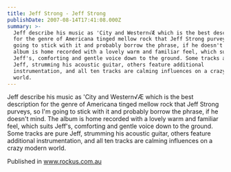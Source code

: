```yaml
---
title: Jeff Strong - Jeff Strong
publishDate: 2007-08-14T17:41:08.000Z
summary: >-
  Jeff describe his music as 'City and Western√Æ which is the best description
  for the genre of Americana tinged mellow rock that Jeff Strong purveys, so I'm
  going to stick with it and probably borrow the phrase, if he doesn't mind. The
  album is home recorded with a lovely warm and familiar feel, which suits
  Jeff's, comforting and gentle voice down to the ground. Some tracks are pure
  Jeff, strumming his acoustic guitar, others feature additional
  instrumentation, and all ten tracks are calming influences on a crazy modern
  world.
---
```

Jeff describe his music as 'City and Western√Æ which is the best description for the genre of Americana tinged mellow rock that Jeff Strong purveys, so I'm going to stick with it and probably borrow the phrase, if he doesn't mind. The album is home recorded with a lovely warm and familiar feel, which suits Jeff's, comforting and gentle voice down to the ground. Some tracks are pure Jeff, strumming his acoustic guitar, others feature additional instrumentation, and all ten tracks are calming influences on a crazy modern world.


Published in www.rockus.com.au
